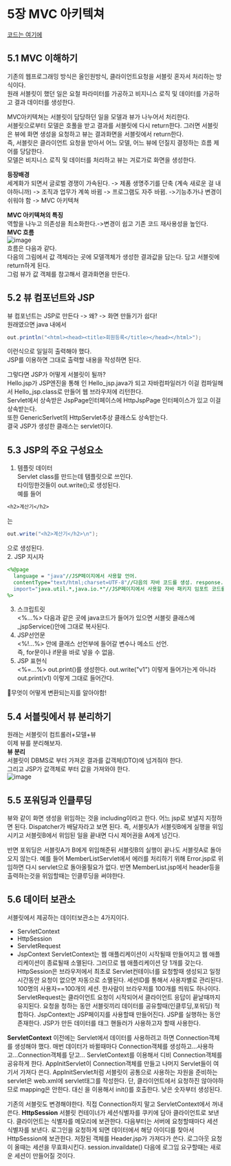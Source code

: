 # 5장 MVC 아키텍쳐  
[코드는 여기에](https://github.com/suhwoo/show_member_list_with__view)   
## 5.1 MVC 이해하기  
기존의 웹프로그래밍 방식은 올인원방식, 클라이언트요청을 서블릿 혼자서 처리하는 방식이다.  
원래 서블릿이 했던 일은 요철 파라미터를 가공하고 비지니스 로직 및 데이터를 가공하고 결과 데이터를 생성한다.  
  
MVC아키텍쳐는 서블릿이 담당하던 일을 모델과 뷰가 나누어서 처리한다.  
서블릿으로부터 모델은 호풀을 받고 결과를 서블릿에 다시 return한다. 그러면 서블릿은 뷰에 화면 생성을 요청하고 뷰는 결과화면을 서블릿에서 return한다.  
즉, 서블릿은 클라이언트 요청을 받아서 어느 모델, 어느 뷰에 던질지 결정하는 흐름 제어를 당담한다.  
모델은 비지니스 로직 및 데이터를 처리하고 뷰는 겨로가로 화면을 생성한다.  
  
**등장배경**  
세계화가 되면서 글로벌 경쟁이 가속된다. -> 제품 생명주기를 단축 (계속 새로운 걸 내야하니까) -> 조직과 업무가 계쏙 바뀜 -> 프로그램도 자주 바뀜. ->기능추가나 변경이 쉬워야 함 -> MVC 아키텍쳐  
  
**MVC 아키텍쳐의 특징**  
역할을 나누고 의존성을 최소화한다.->변경이 쉽고 기존 코드 재사용성을 높인다.  
**MVC 흐름**  
![image](https://user-images.githubusercontent.com/61738600/127312467-82c3cc61-ea78-4c9c-bd05-914b09409db1.png)  
흐름은 다음과 같다.  
다음의 그림에서 값 객체라는 곳에 모델객체가 생성한 결과값을 담는다. 담고 서블릿에 return하게 된다.  
그럼 뷰가 값 객체를 참고해서 결과화면을 만든다.  
## 5.2 뷰 컴포넌트와 JSP  
뷰 컴포넌트는 JSP로 만든다 -> 왜? -> 화면 만들기가 쉽다!  
원래였으면 java 내에서 
```java
out.println("<html><head><title>회원등록</title></head></html>");
```
이런식으로 일일히 출력해야 했다.  
JSP를 이용하면 그대로 출력할 내용을 작성하면 된다.  
  
그렇다면 JSP가 어떻게 서블릿이 될까?  
Hello.jsp가 JSP엔진을 통해 <Java Source>인 Hello_jsp.java가 되고 자바컴파일러가 이걸 컴파일해서 Hello_jsp.class로 만들어 웹 브라우저에 리턴한다.  
Servlet에서 상속받은 JspPage인터페이스에 HttpJspPage 인터페이스가 있고 이걸 상속받는다.  
또한 GenericSerlvet의 HttpServlet추상 클래스도 상속받는다.  
결국 JSP가 생성한 클래스는 servlet이다.  
  
## 5.3 JSP의 주요 구성요소  

1. 템플릿 데이터  
Servlet class를 만드는데 탬플릿으로 쓰인다.  
타이밍한것들이 out.write();로 생성된다.  
예를 들어
```jsp
<h2>계산기</h2>
```
는 
```java
out.write("<h2>계산기</h2>\n");
```
으로 생성된다.  
2. JSP 지시자  
```jsp
<%@page
  language = "java"//JSP페이지에서 사용할 언어.
  contentType="text/html;charset=UTF-8"//다음의 자바 코드를 생성. response.setContentType("text/html;charset=UTF-8");
  import="java.util.*,java.io.*"//JSP페이지에서 사용할 자바 패키지 임포트 코드를 생성. import java.util.*;
%>
```
3. 스크립트릿  
<%...%> 다음과 같은 곳에 java코드가 들어가 있으면 서블릿 클래스에 _jspService()안에 그대로 복사된다.  
4. JSP선언문  
<%!...%> 안에 클래스 선언부에 들어갈 변수나 메소드 선언.  
즉, for문이나 if문을 바로 넣을 수 없음.  
5. JSP 표현식  
<%=...%> out.print()를 생성한다. out.write("v1") 이렇게 들어가는게 아니라 out.print(v1) 이렇게 그대로 들어간다.  

🔑무엇이 어떻게 변환되는지를 알아야함!  
  
## 5.4 서블릿에서 뷰 분리하기  
  원래는 서블릿이 컴트롤러+모델+뷰  
  이제 뷰를 분리해보자.  
  **뷰 분리**  
  서블릿이 DBMS로 부터 가져온 결과를 값객체(DTO)에 넘겨줘야 한다.  
  그리고 JSP가 값객체로 부터 값을 가져와야 한다.  
  ![image](https://user-images.githubusercontent.com/61738600/127369218-ad796e56-ae13-4c4c-a231-0ca2200230f0.png)  
    
## 5.5 포워딩과 인클루딩
  뷰와 같이 화면 생성을 위임하는 것을 including이라고 한다.
  어느 jsp로 보낼지 지정하면 된다.
  Dispatcher가 배달자라고 보면 된다. 
  즉, 서블릿A가 서블릿B에게 실행을 위임시키고 서블릿B에서 위임된 일을 끝내면 다시 제어권을 A에게 넘긴다.
  
  반면 포워딩은 서블릿A가 B에게 위임해준뒤 서블릿B의 실행이 끝나도 서블릿A로 돌아오지 않는다.
  예를 들어 MemberListServlet에서 에러를 처리하기 위해 Error.jsp로 위임하면 다시 servlet으로 돌아올필요가 없다. 반면 MemberList.jsp에서 header등을 출력하는것을 위임할때는 인클루딩을 써야한다.
  ## 5.6 데이터 보관소
  서블릿에서 제공하는 데이터보관소는 4가지이다. 
  - ServletContext
  - HttpSession
  - ServletRequest
  - JspContext
  ServletContext는 웹 애플리케이션이 시작될때 만들어지고 웹 애플리케이션이 종료될때 소멸된다. 그러므로 웹 애플리케이션 당 1개를 갖는다.
  HttpSession은 브라우저에서 최초로 Servlet컨테이너를 요청할때 생성되고 일정시간동안 요청이 없으면 자동으로 소멸된다. 세션ID를 통해서 사용자별로 관리된다. 100명의 사용자==100개의 세션. 한사람이 브라우저를 100개를 띄워도 하나이다.
  ServletRequest는 클라이언트 요청이 시작되어서 클라이언트 응답이 끝날때까지 유지된다. 요청을 청하는 동안 서블릿끼리 데이터를 공유할때(인클루딩,포워딩) 적합하다.
  JspContext는 JSP페이지를 사용할때 만들어진다. JSP를 실행하는 동안 존재한다. JSP가 만든 데이터를 태그 핸들러가 사용하고자 할때 사용한다.
  
  **ServletContext**
  이전에는 Servlet에서 데이터를 사용하려고 하면 Connection객체를 생성해야 했다.
  매번 데이터가 바뀔때마다 Connection객체를 생성하고...사용하고...Connection객체를 닫고...
  ServletContext를 이용해서 디비 Connection객체를 공유하게 한다.
  AppInitServlet이 Connection객체를 만들고 나머지 Servlet들이 여기서 가져다 쓴다.
  AppInitServlet처럼 서블릿이 공통으로 사용하는 자원을 준비하는 servlet은 web.xml에 servlet태그를 작성한다. 단, 클라이언트에서 요청하진 않아야하므로 mapping은 안한다. 대신 <load-on-startup>을 이용해서 init()를 호출한다. 낮은 숫자부터 생성된다.
  
  기존의 서블릿도 변경해야한다. 직접 Connection하지 말고 ServletContext에서 꺼내쓴다.
  **HttpSession**
  서블릿 컨테이너가 세션식별자를 쿠키에 담아 클라이언트로 보낸다. 클라이언트는 식별자를 메모리에 보관한다. 다음부터는 서버에 요청할때마다 세션 식별자를 보낸다.
  로그인을 요청하게 되면 데이터에서 해당 아이디를 찾아서 HttpSession에 보관한다.
  저장된 객체를 Header.jsp가 가져다가 쓴다.
  로그아웃 요청이 올때는 세션을 무효화시킨다. session.invaildate() 다음에 로그임 요구할때는 새로운 세션이 만들어질 것이다.
  
  
  
  
  

  


  
  




